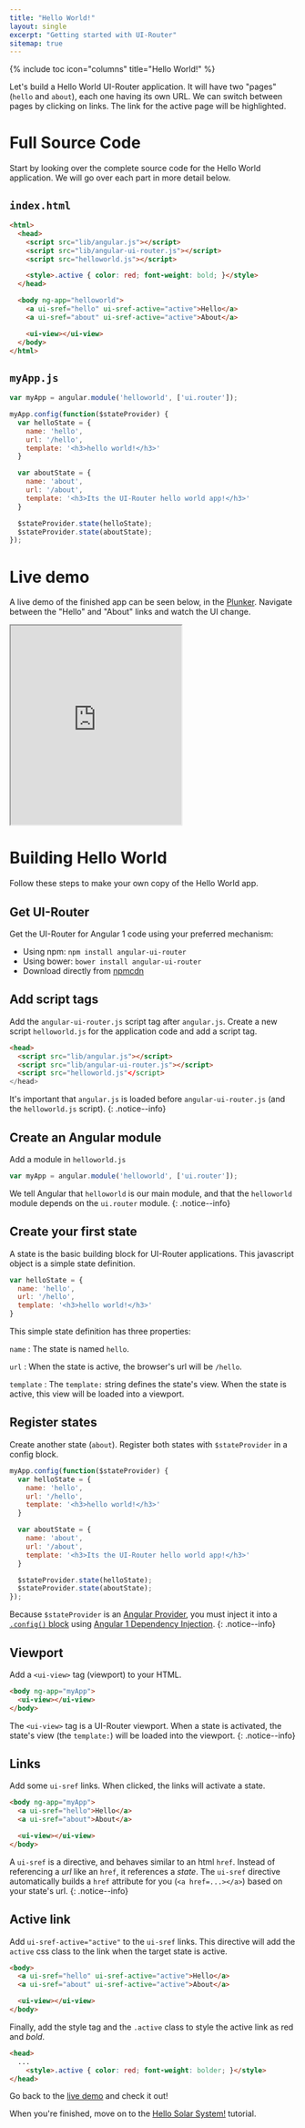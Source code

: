 ```yaml
---
title: "Hello World!"
layout: single
excerpt: "Getting started with UI-Router"
sitemap: true
---
```

{% include toc icon="columns" title="Hello World!" %}

Let's build a Hello World UI-Router application.  It will have two "pages" (`hello` and `about`), each
one having its own URL.  We can switch between pages by clicking on links.  The link for the active page
will be highlighted.

# Full Source Code

Start by looking over the complete source code for the Hello World application.
We will go over each part in more detail below.

## `index.html`

```html
<html>
  <head>
    <script src="lib/angular.js"></script>
    <script src="lib/angular-ui-router.js"></script>
    <script src="helloworld.js"></script>

    <style>.active { color: red; font-weight: bold; }</style>
  </head>

  <body ng-app="helloworld">
    <a ui-sref="hello" ui-sref-active="active">Hello</a>
    <a ui-sref="about" ui-sref-active="active">About</a>

    <ui-view></ui-view>
  </body>
</html>
```

## `myApp.js`

```js
var myApp = angular.module('helloworld', ['ui.router']);

myApp.config(function($stateProvider) {
  var helloState = {
    name: 'hello',
    url: '/hello',
    template: '<h3>hello world!</h3>'
  }

  var aboutState = {
    name: 'about',
    url: '/about',
    template: '<h3>Its the UI-Router hello world app!</h3>'
  }

  $stateProvider.state(helloState);
  $stateProvider.state(aboutState);
});
```

# Live demo

A live demo of the finished app can be seen below, in the [Plunker](http://plnk.co/).  Navigate between the
"Hello" and "About" links and watch the UI change.

<iframe class="plunker" style="height: 350px" 
  src="http://embed.plnkr.co/6eQV15/?show=preview" 
  frameborder="1" allowfullscren="allowfullsceen"></iframe>
<br>

# Building Hello World

Follow these steps to make your own copy of the Hello World app.

## Get UI-Router

Get the UI-Router for Angular 1 code using your preferred mechanism:

  - Using npm: `npm install angular-ui-router`
  - Using bower: `bower install angular-ui-router`
  - Download directly from [npmcdn](https://npmcdn.com/angular-ui-router@latest/release/angular-ui-router.js)

## Add script tags

Add the `angular-ui-router.js` script tag after `angular.js`.
Create a new script `helloworld.js` for the application code and add a script tag.

```html
<head>
  <script src="lib/angular.js"></script>
  <script src="lib/angular-ui-router.js"></script>
  <script src="helloworld.js"</script>
</head>
```

It's important that `angular.js` is loaded before `angular-ui-router.js` (and the `helloworld.js` script).
{: .notice--info}

## Create an Angular module

Add a module in `helloworld.js`

```js
var myApp = angular.module('helloworld', ['ui.router']);
```

We tell Angular that `helloworld` is our main module, and that the `helloworld` module depends on the `ui.router` module.
{: .notice--info}

## Create your first state

A state is the basic building block for UI-Router applications.
This javascript object is a simple state definition.

```js
var helloState = {
  name: 'hello',
  url: '/hello',
  template: '<h3>hello world!</h3>'
}
```

This simple state definition has three properties:

`name`
:    The state is named `hello`.

`url`
:    When the state is active, the browser's url will be `/hello`.

`template`
:    The `template:` string defines the state's view.  When the state is active, this view will be loaded into a viewport.

## Register states

Create another state (`about`).
Register both states with `$stateProvider` in a config block.

```js
myApp.config(function($stateProvider) {
  var helloState = {
    name: 'hello',
    url: '/hello',
    template: '<h3>hello world!</h3>'
  }

  var aboutState = {
    name: 'about',
    url: '/about',
    template: '<h3>Its the UI-Router hello world app!</h3>'
  }

  $stateProvider.state(helloState);
  $stateProvider.state(aboutState);
});
```

Because `$stateProvider` is an [Angular Provider](https://docs.angularjs.org/guide/providers#provider-recipe),
you must inject it into a [`.config()` block](https://docs.angularjs.org/guide/module#configuration-blocks)
using [Angular 1 Dependency Injection](https://docs.angularjs.org/guide/di).
{: .notice--info}


## Viewport

Add a `<ui-view>` tag (viewport) to your HTML.

```html
<body ng-app="myApp">
  <ui-view></ui-view>
</body>
```

The `<ui-view>` tag is a UI-Router viewport.
When a state is activated, the state's view (the `template:`) will be loaded into the viewport.
{: .notice--info}

## Links

Add some `ui-sref` links.
When clicked, the links will activate a state.

```html
<body ng-app="myApp">
  <a ui-sref="hello">Hello</a>
  <a ui-sref="about">About</a>

  <ui-view></ui-view>
</body>
```

A `ui-sref` is a directive, and behaves similar to an html `href`.
Instead of referencing a *url* like an `href`, it references a *state*.
The `ui-sref` directive automatically builds a `href` attribute for you (`<a href=...></a>`) based on your state's url.
{: .notice--info}

## Active link

Add `ui-sref-active="active"` to the `ui-sref` links.
This directive will add the `active` css class to the link when the target state is active.

```html
<body>
  <a ui-sref="hello" ui-sref-active="active">Hello</a>
  <a ui-sref="about" ui-sref-active="active">About</a>

  <ui-view></ui-view>
</body>
```

Finally, add the style tag and the `.active` class to style the active link as red and *bold*.

```html
<head>
  ...
    <style>.active { color: red; font-weight: bolder; }</style>
</head>
```

Go back to the [live demo](#live-demo) and check it out!

When you're finished, move on to the [Hello Solar System!](hellosolarsystem) tutorial.

